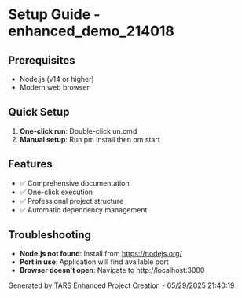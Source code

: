 # Setup Guide - enhanced_demo_214018

## Prerequisites
- Node.js (v14 or higher)
- Modern web browser

## Quick Setup
1. **One-click run**: Double-click un.cmd
2. **Manual setup**: Run 
pm install then 
pm start

## Features
- ✅ Comprehensive documentation
- ✅ One-click execution
- ✅ Professional project structure
- ✅ Automatic dependency management

## Troubleshooting
- **Node.js not found**: Install from https://nodejs.org/
- **Port in use**: Application will find available port
- **Browser doesn't open**: Navigate to http://localhost:3000

Generated by TARS Enhanced Project Creation - 05/29/2025 21:40:19
